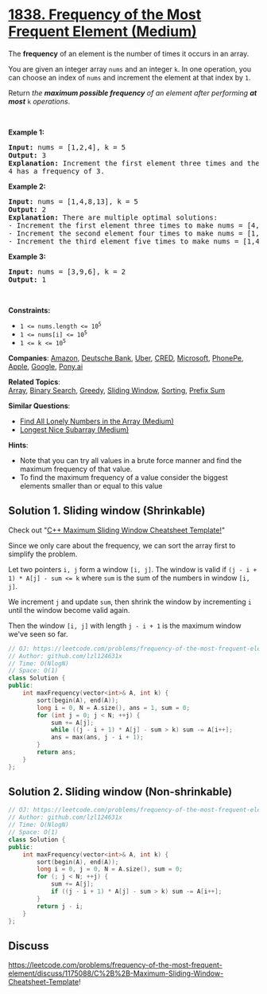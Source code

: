 # [1838. Frequency of the Most Frequent Element (Medium)](https://leetcode.com/problems/frequency-of-the-most-frequent-element)

<p>The <strong>frequency</strong> of an element is the number of times it occurs in an array.</p>

<p>You are given an integer array <code>nums</code> and an integer <code>k</code>. In one operation, you can choose an index of <code>nums</code> and increment the element at that index by <code>1</code>.</p>

<p>Return <em>the <strong>maximum possible frequency</strong> of an element after performing <strong>at most</strong> </em><code>k</code><em> operations</em>.</p>

<p>&nbsp;</p>
<p><strong class="example">Example 1:</strong></p>

<pre>
<strong>Input:</strong> nums = [1,2,4], k = 5
<strong>Output:</strong> 3<strong>
Explanation:</strong> Increment the first element three times and the second element two times to make nums = [4,4,4].
4 has a frequency of 3.</pre>

<p><strong class="example">Example 2:</strong></p>

<pre>
<strong>Input:</strong> nums = [1,4,8,13], k = 5
<strong>Output:</strong> 2
<strong>Explanation:</strong> There are multiple optimal solutions:
- Increment the first element three times to make nums = [4,4,8,13]. 4 has a frequency of 2.
- Increment the second element four times to make nums = [1,8,8,13]. 8 has a frequency of 2.
- Increment the third element five times to make nums = [1,4,13,13]. 13 has a frequency of 2.
</pre>

<p><strong class="example">Example 3:</strong></p>

<pre>
<strong>Input:</strong> nums = [3,9,6], k = 2
<strong>Output:</strong> 1
</pre>

<p>&nbsp;</p>
<p><strong>Constraints:</strong></p>

<ul>
	<li><code>1 &lt;= nums.length &lt;= 10<sup>5</sup></code></li>
	<li><code>1 &lt;= nums[i] &lt;= 10<sup>5</sup></code></li>
	<li><code>1 &lt;= k &lt;= 10<sup>5</sup></code></li>
</ul>


**Companies**:
[Amazon](https://leetcode.com/company/amazon), [Deutsche Bank](https://leetcode.com/company/deutsche-bank), [Uber](https://leetcode.com/company/uber), [CRED](https://leetcode.com/company/cred), [Microsoft](https://leetcode.com/company/microsoft), [PhonePe](https://leetcode.com/company/phonepe), [Apple](https://leetcode.com/company/apple), [Google](https://leetcode.com/company/google), [Pony.ai](https://leetcode.com/company/ponyai)

**Related Topics**:  
[Array](https://leetcode.com/tag/array), [Binary Search](https://leetcode.com/tag/binary-search), [Greedy](https://leetcode.com/tag/greedy), [Sliding Window](https://leetcode.com/tag/sliding-window), [Sorting](https://leetcode.com/tag/sorting), [Prefix Sum](https://leetcode.com/tag/prefix-sum)

**Similar Questions**:
* [Find All Lonely Numbers in the Array (Medium)](https://leetcode.com/problems/find-all-lonely-numbers-in-the-array)
* [Longest Nice Subarray (Medium)](https://leetcode.com/problems/longest-nice-subarray)

**Hints**:
* Note that you can try all values in a brute force manner and find the maximum frequency of that value.
* To find the maximum frequency of a value consider the biggest elements smaller than or equal to this value

## Solution 1. Sliding window (Shrinkable)

Check out "[C++ Maximum Sliding Window Cheatsheet Template!](https://leetcode.com/problems/frequency-of-the-most-frequent-element/discuss/1175088/C%2B%2B-Maximum-Sliding-Window-Cheatsheet-Template!)"

Since we only care about the frequency, we can sort the array first to simplify the problem.

Let two pointers `i, j` form a window `[i, j]`. The window is valid if `(j - i + 1) * A[j] - sum <= k` where `sum` is the sum of the numbers in window `[i, j]`.

We increment `j` and update `sum`, then shrink the window by incrementing `i` until the window become valid again.

Then the window `[i, j]` with length `j - i + 1` is the maximum window we've seen so far.

```cpp
// OJ: https://leetcode.com/problems/frequency-of-the-most-frequent-element/
// Author: github.com/lzl124631x
// Time: O(NlogN)
// Space: O(1)
class Solution {
public:
    int maxFrequency(vector<int>& A, int k) {
        sort(begin(A), end(A));
        long i = 0, N = A.size(), ans = 1, sum = 0;
        for (int j = 0; j < N; ++j) {
            sum += A[j];
            while ((j - i + 1) * A[j] - sum > k) sum -= A[i++];
            ans = max(ans, j - i + 1);
        }
        return ans;
    }
};
```

## Solution 2. Sliding window (Non-shrinkable)

```cpp
// OJ: https://leetcode.com/problems/frequency-of-the-most-frequent-element/
// Author: github.com/lzl124631x
// Time: O(NlogN)
// Space: O(1)
class Solution {
public:
    int maxFrequency(vector<int>& A, int k) {
        sort(begin(A), end(A));
        long i = 0, j = 0, N = A.size(), sum = 0;
        for (; j < N; ++j) {
            sum += A[j];
            if ((j - i + 1) * A[j] - sum > k) sum -= A[i++];
        }
        return j - i;
    }
};
```

## Discuss

https://leetcode.com/problems/frequency-of-the-most-frequent-element/discuss/1175088/C%2B%2B-Maximum-Sliding-Window-Cheatsheet-Template!